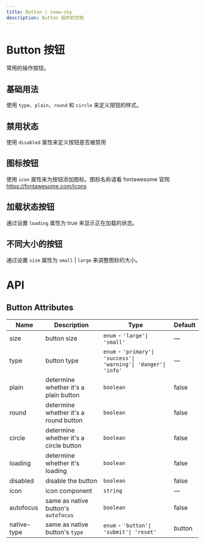 ```yaml
---
title: Button | snow-sky
description: Button 组件的文档
---
```


# Button 按钮
常用的操作按钮。

## 基础用法
使用 `type`、`plain`、`round` 和 `circle` 来定义按钮的样式。

<preview path="../demo/Button/Basic.vue" title="基础用法" description="Button 组件的基础用法"></preview>


## 禁用状态

使用 `disabled` 属性来定义按钮是否被禁用

<preview path="../demo/Button/Disabled.vue" title="禁用状态" description="Button 组件的禁用状态"></preview>


## 图标按钮

使用 `icon` 属性来为按钮添加图标。图标名称请看 fontawesome 官网 https://fontawesome.com/icons

<preview path="../demo/Button/Icon.vue" title="图标按钮" description="Button 组件的图标按钮"></preview>


## 加载状态按钮

通过设置 `loading` 属性为 true 来显示正在加载的状态。

<preview path="../demo/Button/Loading.vue" title="加载状态按钮" description="Button 组件的加载状态按钮"></preview>


## 不同大小的按钮

通过设置 `size` 属性为 `small` | `large` 来调整图标的大小。

<preview path="../demo/Button/Size.vue" title="不同大小的按钮" description="Button 组件的不同大小的按钮"></preview>

##
# API
## Button Attributes

| Name              | Description                                                             | Type                                                                            | Default |
| ----------------- | ----------------------------------------------------------------------- | ------------------------------------------------------------------------------- | ------- |
| size              | button size                                                             | `enum` - `'large'\| 'small'`                                                    | —       |
| type              | button type                                                             | `enum` - `'primary'\| 'success'\| 'warning'\| 'danger'\| 'info'`                | —       |
| plain             | determine whether it's a plain button                                   | `boolean`                                                                       | false   |
| round             | determine whether it's a round button                                   | `boolean`                                                                       | false   |
| circle            | determine whether it's a circle button                                  | `boolean`                                                                       | false   |
| loading           | determine whether it's loading                                          | `boolean`                                                                       | false   |
| disabled          | disable the button                                                      | `boolean`                                                                       | false   |
| icon              | icon component                                                          | `string`                                                                        | —       |
| autofocus         | same as native button's `autofocus`                                     | `boolean`                                                                       | false   |
| native-type       | same as native button's `type`                                          | `enum` - `'button'\| 'submit'\| 'reset'`                                        | button  |

